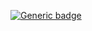  [![Generic badge](https://img.shields.io/badge/<RATING>-<?>-<GREEN>.svg)](https://drive.google.com/drive/folders/1Jf3FVosiGZllCAvRwnvBrY1VoOGtchJ8?usp=sharing)

